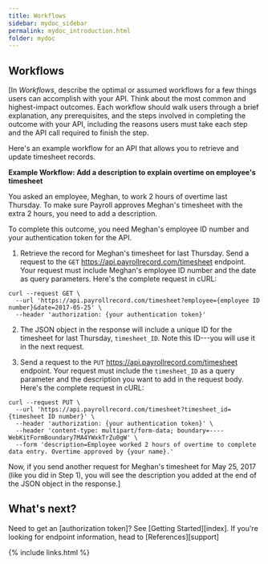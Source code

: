 ```yaml
---
title: Workflows
sidebar: mydoc_sidebar
permalink: mydoc_introduction.html
folder: mydoc
---
```


## Workflows

[In *Workflows*, describe the optimal or assumed workflows for a few things users can accomplish with your API. Think about the most common and highest-impact outcomes. Each workflow should walk users through a brief explanation, any prerequisites, and the steps involved in completing the outcome with your API, including the reasons users must take each step and the API call required to finish the step.

Here's an example workflow for an API that allows you to retrieve and update timesheet records.

**Example Workflow: Add a description to explain overtime on employee's timesheet**

You asked an employee, Meghan, to work 2 hours of overtime last Thursday. To make sure Payroll approves Meghan's timesheet with the extra 2 hours, you need to add a description.

To complete this outcome, you need Meghan's employee ID number and your authentication token for the API.

1. Retrieve the record for Meghan's timesheet for last Thursday. Send a request to the `GET` https://api.payrollrecord.com/timesheet endpoint. Your request must include Meghan's employee ID number and the date as query parameters. Here's the complete request in cURL:

```
curl --request GET \
  --url 'https://api.payrollrecord.com/timesheet?employee={employee ID number}&date=2017-05-25' \
  --header 'authorization: {your authentication token}'
```

2. The JSON object in the response will include a unique ID for the timesheet for last Thursday, `timesheet_ID`. Note this ID---you will use it in the next request.

3. Send a request to the `PUT` https://api.payrollrecord.com/timesheet endpoint. Your request must include the `timesheet_ID` as a query parameter and the description you want to add in the request body. Here's the complete request in cURL:

```
curl --request PUT \
  --url 'https://api.payrollrecord.com/timesheet?timesheet_id={timesheet ID number}' \
  --header 'authorization: {your authentication token}' \
  --header 'content-type: multipart/form-data; boundary=----WebKitFormBoundary7MA4YWxkTrZu0gW' \
  --form 'description=Employee worked 2 hours of overtime to complete data entry. Overtime approved by {your name}.'
```

Now, if you send another request for Meghan's timesheet for May 25, 2017 (like you did in Step 1), you will see the description you added at the end of the JSON object in the response.]


## What's next?

Need to get an [authorization token]? See [Getting Started][index]. If you're looking for endpoint information, head to [References][support]

{% include links.html %}
